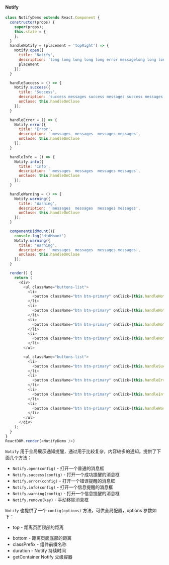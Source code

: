 #### Notify

<!-- start-code -->
```javascript
class NotifyDemo extends React.Component {
  constructor(props) {
    super(props);
    this.state = {
    };
  }
  handleNotify = (placement = 'topRight') => {
    Notify.open({
      title: 'Notify',
      description: 'long long long long long error messagelong long long long long error messagelong ',
      placement
    });
  }

  handleSuccess = () => {
    Notify.success({
      title: 'Success',
      description: 'success messages success messages success messages',
      onClose: this.handleOnClose
    });
  }

  handleError = () => {
    Notify.error({
      title: 'Error',
      description: ' messages  messages  messages messages',
      onClose: this.handleOnClose
    });
  }

  handleInfo = () => {
    Notify.info({
      title: 'Info',
      description: ' messages  messages  messages messages',
      onClose: this.handleOnClose
    });
  }

  handleWarning = () => {
    Notify.warning({
      title: 'Warning',
      description: ' messages  messages  messages messages',
      onClose: this.handleOnClose
    });
  }

  componentDidMount(){
    console.log('didMount')
    Notify.warning({
      title: 'Warning',
      description: ' messages  messages  messages messages',
      onClose: this.handleOnClose
    });
  }

  render() {
    return (
      <div>
        <ul className="buttons-list">
          <li>
            <button className="btn btn-primary" onClick={this.handleNotify.bind(null, 'topLeft')}>topLeft</button>
          </li>
          <li>
            <button className="btn btn-primary" onClick={this.handleNotify.bind(null, 'topRight')}>topRight</button>
          </li>
          <li>
            <button className="btn btn-primary" onClick={this.handleNotify.bind(null, 'bottomLeft')}>bottomLeft</button>
          </li>
          <li>
            <button className="btn btn-primary" onClick={this.handleNotify.bind(null, 'bottomRight')}>bottomRight</button>
          </li>
        </ul>

        <ul className="buttons-list">
          <li>
            <button className="btn btn-primary" onClick={this.handleSuccess}>success</button>
          </li>
          <li>
            <button className="btn btn-primary" onClick={this.handleError}>error</button>
          </li>
          <li>
            <button className="btn btn-primary" onClick={this.handleInfo}>info</button>
          </li>
          <li>
            <button className="btn btn-primary" onClick={this.handleWarning}>warning</button>
          </li>
        </ul>
      </div>
    );
  }
}
ReactDOM.render(<NotifyDemo />)
```
<!-- end-code -->

`Notify` 用于全局展示通知提醒，通过用于比较复杂，内容较多的通知。提供了下面几个方法：

* `Notify.open(config)` - 打开一个普通的消息框
* `Notify.success(config)` - 打开一个成功提醒的消息框
* `Notify.error(config)` - 打开一个错误提醒的消息框
* `Notify.info(config)` - 打开一个信息提醒的消息框
* `Notify.warning(config)` - 打开一个信息提醒的消息框
* `Notify.remove(key)` - 手动移除消息框

`Notify` 也提供了一个 `config(options)` 方法，可供全局配置，options 参数如下：
* top - 距离页面顶部的距离
- bottom - 距离页面底部的距离
- classPrefix - 组件前缀名称
- duration - Notify 持续时间
- getContainer Notify 父级容器

